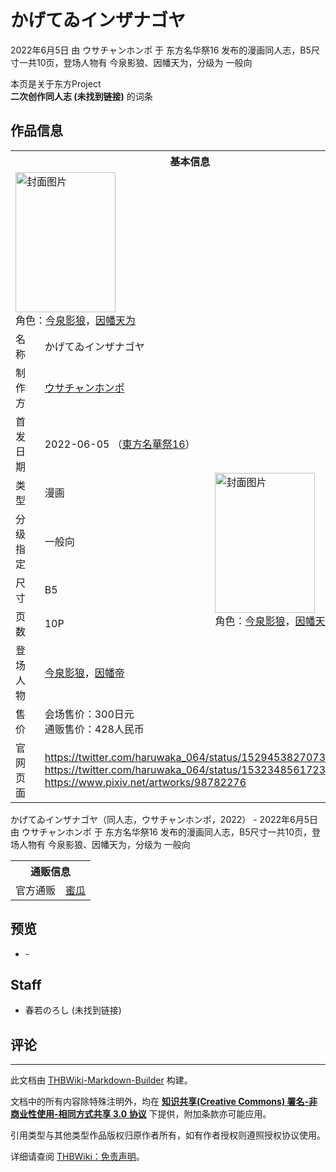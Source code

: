 # かげてゐインザナゴヤ

<!-- source html: G:\repos\THBWiki-Markdown-Builder\THBWikiMarkdown\Temp\main\0\0d\ns0%3A%E3%81%8B%E3%81%92%E3%81%A6%E3%82%90%E3%82%A4%E3%83%B3%E3%82%B6%E3%83%8A%E3%82%B4%E3%83%A4.html -->

2022年6月5日 由 ウサチャンホンポ 于 东方名华祭16 发布的漫画同人志，B5尺寸一共10页，登场人物有 今泉影狼、因幡天为，分级为 一般向

本页是关于东方Project  
 **二次创作同人志 (未找到链接)** 的词条
## 作品信息

<table><tbody><tr><th colspan="3">基本信息</th></tr><tr><td class="cover-artwork-mobile" colspan="2"><a href="./文件-かげてゐインザナゴヤ封面.jpg.md" class="image" title="封面图片"><img alt="封面图片" src="https://upload.thwiki.cc/thumb/6/65/%E3%81%8B%E3%81%92%E3%81%A6%E3%82%90%E3%82%A4%E3%83%B3%E3%82%B6%E3%83%8A%E3%82%B4%E3%83%A4%E5%B0%81%E9%9D%A2.jpg/160px-%E3%81%8B%E3%81%92%E3%81%A6%E3%82%90%E3%82%A4%E3%83%B3%E3%82%B6%E3%83%8A%E3%82%B4%E3%83%A4%E5%B0%81%E9%9D%A2.jpg" decoding="async" loading="lazy" width="160" height="224" srcset="https://upload.thwiki.cc/thumb/6/65/%E3%81%8B%E3%81%92%E3%81%A6%E3%82%90%E3%82%A4%E3%83%B3%E3%82%B6%E3%83%8A%E3%82%B4%E3%83%A4%E5%B0%81%E9%9D%A2.jpg/240px-%E3%81%8B%E3%81%92%E3%81%A6%E3%82%90%E3%82%A4%E3%83%B3%E3%82%B6%E3%83%8A%E3%82%B4%E3%83%A4%E5%B0%81%E9%9D%A2.jpg 1.5x, https://upload.thwiki.cc/thumb/6/65/%E3%81%8B%E3%81%92%E3%81%A6%E3%82%90%E3%82%A4%E3%83%B3%E3%82%B6%E3%83%8A%E3%82%B4%E3%83%A4%E5%B0%81%E9%9D%A2.jpg/320px-%E3%81%8B%E3%81%92%E3%81%A6%E3%82%90%E3%82%A4%E3%83%B3%E3%82%B6%E3%83%8A%E3%82%B4%E3%83%A4%E5%B0%81%E9%9D%A2.jpg 2x" data-file-width="2592" data-file-height="3624"></a><div class="cover-char">角色：<a href="./今泉影狼.md" title="今泉影狼">今泉影狼</a>，<a href="./因幡帝.md" title="因幡帝">因幡天为</a></div></td>
</tr><tr><td class="label">名称</td><td colspan="2"> かげてゐインザナゴヤ </td></tr><tr><td class="label">制作方</td><td><a href="./ウサチャンホンポ.md" title="ウサチャンホンポ">ウサチャンホンポ</a></td><td class="cover-artwork" rowspan="8" style="min-width:224px;"><a href="./文件-かげてゐインザナゴヤ封面.jpg.md" class="image" title="封面图片"><img alt="封面图片" src="https://upload.thwiki.cc/thumb/6/65/%E3%81%8B%E3%81%92%E3%81%A6%E3%82%90%E3%82%A4%E3%83%B3%E3%82%B6%E3%83%8A%E3%82%B4%E3%83%A4%E5%B0%81%E9%9D%A2.jpg/160px-%E3%81%8B%E3%81%92%E3%81%A6%E3%82%90%E3%82%A4%E3%83%B3%E3%82%B6%E3%83%8A%E3%82%B4%E3%83%A4%E5%B0%81%E9%9D%A2.jpg" decoding="async" loading="lazy" width="160" height="224" srcset="https://upload.thwiki.cc/thumb/6/65/%E3%81%8B%E3%81%92%E3%81%A6%E3%82%90%E3%82%A4%E3%83%B3%E3%82%B6%E3%83%8A%E3%82%B4%E3%83%A4%E5%B0%81%E9%9D%A2.jpg/240px-%E3%81%8B%E3%81%92%E3%81%A6%E3%82%90%E3%82%A4%E3%83%B3%E3%82%B6%E3%83%8A%E3%82%B4%E3%83%A4%E5%B0%81%E9%9D%A2.jpg 1.5x, https://upload.thwiki.cc/thumb/6/65/%E3%81%8B%E3%81%92%E3%81%A6%E3%82%90%E3%82%A4%E3%83%B3%E3%82%B6%E3%83%8A%E3%82%B4%E3%83%A4%E5%B0%81%E9%9D%A2.jpg/320px-%E3%81%8B%E3%81%92%E3%81%A6%E3%82%90%E3%82%A4%E3%83%B3%E3%82%B6%E3%83%8A%E3%82%B4%E3%83%A4%E5%B0%81%E9%9D%A2.jpg 2x" data-file-width="2592" data-file-height="3624"></a><div class="cover-char">角色：<a href="./今泉影狼.md" title="今泉影狼">今泉影狼</a>，<a href="./因幡帝.md" title="因幡帝">因幡天为</a></div></td>
</tr><tr><td class="label">首发日期</td><td>2022-06-05&#160;（<a href="/展会作品列表?e=%E4%B8%9C%E6%96%B9%E5%90%8D%E5%8D%8E%E7%A5%AD%2316">東方名華祭16</a>）</td></tr><tr><td class="label">类型</td><td>漫画</td></tr><tr><td class="label">分级指定</td><td>一般向</td></tr><tr><td class="label">尺寸</td><td>B5</td></tr><tr><td class="label">页数</td><td>10P</td></tr><tr><td class="label">登场人物</td><td><a href="./今泉影狼.md" title="今泉影狼">今泉影狼</a>，<a href="./因幡帝.md" title="因幡帝">因幡帝</a></td></tr><tr><td class="label">售价</td><td>会场售价：300日元<br>通贩售价：428人民币</td></tr>
<tr><td class="label">官网页面</td><td colspan="2"><a rel="nofollow" class="external free" href="https://twitter.com/haruwaka_064/status/1529453827073933312">https://twitter.com/haruwaka_064/status/1529453827073933312</a><br><a rel="nofollow" class="external free" href="https://twitter.com/haruwaka_064/status/1532348561723387906">https://twitter.com/haruwaka_064/status/1532348561723387906</a><br><a rel="nofollow" class="external free" href="https://www.pixiv.net/artworks/98782276">https://www.pixiv.net/artworks/98782276</a></td></tr></tbody></table>

かげてゐインザナゴヤ（同人志，ウサチャンホンポ，2022） - 2022年6月5日 由 ウサチャンホンポ 于 东方名华祭16 发布的漫画同人志，B5尺寸一共10页，登场人物有 今泉影狼、因幡天为，分级为 一般向

<table><tbody><tr><th colspan="3">通贩信息</th></tr><tr><td class="label">官方通贩</td><td colspan="2"><a rel="nofollow" class="external text" href="https://www.melonbooks.co.jp/detail/detail.php?product_id=1508564">蜜瓜</a></td></tr></tbody></table>


## 预览
- [](./文件-かげてゐインザナゴヤ预览图1.jpg.md)- [](./文件-かげてゐインザナゴヤ预览图2.jpg.md)

## Staff
- 春若のろし (未找到链接)

## 评论




---

此文档由 [THBWiki-Markdown-Builder](https://github.com/Delsin-Yu/THBWiki-Markdown-Builder) 构建。

文档中的所有内容除特殊注明外，均在 [**知识共享(Creative Commons) 署名-非商业性使用-相同方式共享 3.0 协议**](https://creativecommons.org/licenses/by-sa/3.0/deed.zh-hans) 下提供，附加条款亦可能应用。

引用类型与其他类型作品版权归原作者所有，如有作者授权则遵照授权协议使用。

详细请查阅 [THBWiki：免责声明](https://thbwiki.cc/THBWiki:%E5%85%8D%E8%B4%A3%E5%A3%B0%E6%98%8E)。


